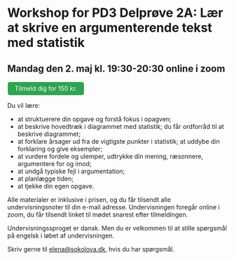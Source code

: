 # Workshop for PD3 Delprøve 2A: Lær at skrive en argumenterende tekst med statistik 

## Mandag den 2. maj kl. 19:30-20:30 online i zoom 

<style>
.btn {
  color: white;
  background-color: #2ea44f;
  border-color: rgba(27,31,35,.1);
  box-shadow: 0 0px 0 rgba(27,31,35,.1),inset 0 1px 0 hsla(0,0%,100%,.03);
  position: relative;
  display: inline-block;
  padding: 5px 16px;
  font-size: 14px
  font-weight: 500;
  line-height: 20px;
  white-space: nowrap;
  vertical-align: middle;
  cursor: pointer;
  border: 1px solid;
  border-radius: 6px;
  text-decoration: none;
}
</style>

<a class="btn" href="https://sowl.co/P9SRT"> Tilmeld dig for 150 kr.</a>

Du vil lære:
- at struktuerere din opgave og forstå fokus i opagven;
- at beskrive hovedtræk i diagrammet med statistik; du får ordforråd til at beskrive diagrammet;
- at forklare årsager ud fra de vigtigste punkter i statistik; at uddybe din forklaring og give eksempler; 
- at vurdere fordele og ulemper, udtrykke din mening, ræsonnere, argumentere for og imod;
- at undgå typiske fejl i argumentation;
- at planlægge tiden;
- at tjekke din egen opgave.

Alle materialer er inklusive i prisen, og du får tilsendt alle undervisningsnoter til din e-mail adresse. 
Undervisningen foregår online i zoom, du får tilsendt linket til mødet snarest efter tilmeldingen. 

Undervisningssproget er dansk. Men du er velkommen til at stille spørgsmål på engelsk i løbet af undervisningen. 

Skriv gerne til elena@sokolova.dk, hvis du har spørgsmål. 
